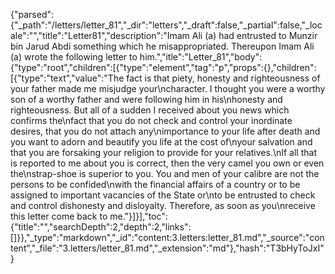 {"parsed":{"_path":"/letters/letter_81","_dir":"letters","_draft":false,"_partial":false,"_locale":"","title":"Letter81","description":"Imam Ali (a) had entrusted to Munzir bin Jarud Abdi something which he misappropriated. Thereupon Imam Ali (a) wrote the following letter to him.","itle":"Letter_81","body":{"type":"root","children":[{"type":"element","tag":"p","props":{},"children":[{"type":"text","value":"The fact is that piety, honesty and righteousness of your father made me misjudge your\ncharacter. I thought you were a worthy son of a worthy father and were following him in his\nhonesty and righteousness. But all of a sudden I received about you news which confirms the\nfact that you do not check and control your inordinate desires, that you do not attach any\nimportance to your life after death and you want to adorn and beautify you life at the cost of\nyour salvation and that you are forsaking your religion to provide for your relatives.\nIf all that is reported to me about you is correct, then the very camel you own or even the\nstrap-shoe is superior to you. You and men of your calibre are not the persons to be confided\nwith the financial affairs of a country or to be assigned to important vacancies of the State or\nto be entrusted to check and control dishonesty and disloyalty. Therefore, as soon as you\nreceive this letter come back to me."}]}],"toc":{"title":"","searchDepth":2,"depth":2,"links":[]}},"_type":"markdown","_id":"content:3.letters:letter_81.md","_source":"content","_file":"3.letters/letter_81.md","_extension":"md"},"hash":"T3bHyToJxI"}